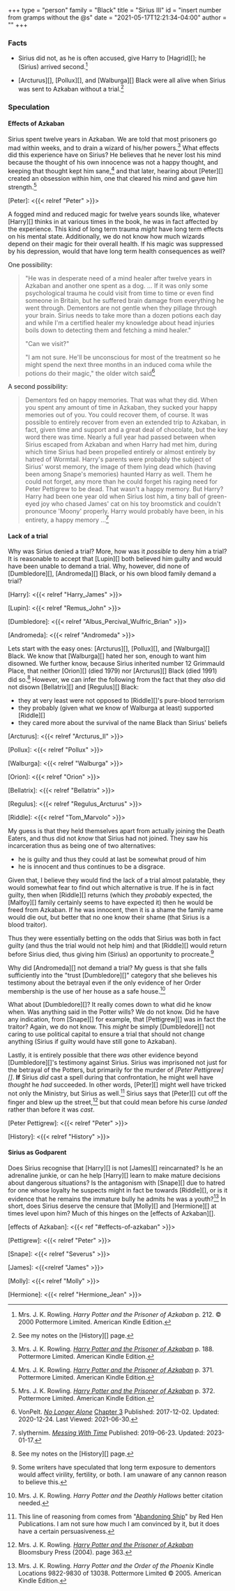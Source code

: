 +++
type = "person"
family = "Black"
title = "Sirius III"
id = "insert number from gramps without the @s"
date = "2021-05-17T12:21:34-04:00"
author = ""
+++

### Facts

* Sirius did not, as he is often accused, give Harry to [Hagrid][]; he (Sirius)
  arrived second.[^210517-1]

* [Arcturus][], [Pollux][], and [Walburga][] Black were all alive when Sirius was sent to
  Azkaban without a trial.[^210517-2]

[^210517-1]: Mrs. J. K. Rowling. _Harry Potter and the Prisoner of Azkaban_ 
    p. 212. © 2000 Pottermore Limited. American Kindle Edition.

[^210517-2]: See my notes on the [History][] page.

### Speculation

#### Effects of Azkaban

Sirius spent twelve years in Azkaban.  We are told that most prisoners go mad
within weeks, and to drain a wizard of his/her powers.[^210630-1]  What effects
did this experience have on Sirius?  He believes that he never lost his mind
because the thought of his own innocence was not a happy thought, and keeping
that thought kept him sane,[^210630-2] and that later, hearing about [Peter][]
created an obsession within him, one that cleared his mind and gave him
strength.[^210630-3]

[Peter]: <{{< relref "Peter" >}}> 

A fogged mind and reduced magic for twelve years sounds like, whatever [Harry][]
thinks in at various times in the book, he was in fact affected by the
experience.  This kind of long term trauma *might* have long term effects on his
mental state.  Additionally, we do not know how much wizards depend on their
magic for their overall health.  If his magic was suppressed by his depression,
would that have long term health consequences as well? 

One possibility:
> "He was in desperate need of a mind healer after twelve years in Azkaban and
> another one spent as a dog. … If it was only some psychological trauma he
> could visit from time to time or even find someone in Britain, but he suffered
> brain damage from everything he went through. Dementors are not gentle when
> they pillage through your brain. Sirius needs to take more than a dozen
> potions each day and while I'm a certified healer my knowledge about head
> injuries boils down to detecting them and fetching a mind healer."
> 
> "Can we visit?"
> 
> "I am not sure. He'll be unconscious for most of the treatment so he might
> spend the next three months in an induced coma while the potions do their
> magic," the older witch said[^210630-4]

A second possibility:
> Dementors fed on happy memories. That was what they did. When you spent any amount of time in Azkaban, they sucked your happy memories out of you. You could recover them, of course. It was possible to entirely recover from even an extended trip to Azkaban, in fact, given time and support and a great deal of chocolate, but the key word there was time. Nearly a full year had passed between when Sirius escaped from Azkaban and when Harry had met him, during which time Sirius had been propelled entirely or almost entirely by hatred of Wormtail. Harry's parents were probably the subject of Sirius' worst memory, the image of them lying dead which (having been among Snape's memories) haunted Harry as well. Them he could not forget, any more than he could forget his raging need for Peter Pettigrew to be dead. That wasn't a happy memory. But Harry? Harry had been one year old when Sirius lost him, a tiny ball of green-eyed joy who chased James' cat on his toy broomstick and couldn't pronounce 'Moony' properly. Harry would probably have been, in his entirety, a happy memory ...[^230203-1]

[^230203-1]: slythernim. _[Messing With Time][]_ Published: 2019-06-23. Updated: 2023-01-17. 

[Messing With Time]: <https://archiveofourown.org/works/19334905>

[^210630-4]: VonPelt.
    _[No Longer Alone](https://www.fanfiction.net/s/12745758)_
    [Chapter 3](https://www.fanfiction.net/s/12745758/3/No-Longer-Alone)
    Published: 2017-12-02. Updated: 2020-12-24. Last Viewed: 2021-06-30. 

[^210630-3]: Mrs. J. K. Rowling.
    _[Harry Potter and the Prisoner of Azkaban](https://www.goodreads.com/book/show/5.Harry_Potter_and_the_Prisoner_of_Azkaban)_
    p. 372. Pottermore Limited. American Kindle Edition. 

[^210630-2]: Mrs. J. K. Rowling.
    _[Harry Potter and the Prisoner of Azkaban](https://www.goodreads.com/book/show/5.Harry_Potter_and_the_Prisoner_of_Azkaban)_
    p. 371. Pottermore Limited. American Kindle Edition. 

[^210630-1]: Mrs. J. K. Rowling. 
    _[Harry Potter and the Prisoner of Azkaban](https://www.goodreads.com/book/show/5.Harry_Potter_and_the_Prisoner_of_Azkaban)_
    p. 188. Pottermore Limited. American Kindle Edition. 

#### Lack of a trial

Why was Sirius denied a trial?  More, how was it *possible* to deny him a
trial?  It is reasonable to accept that [Lupin][] both believed him guilty and
would have been unable to demand a trial.  Why, however, did none of
[Dumbledore][], [Andromeda][] Black, or his own blood family demand a trial?

[Harry]: <{{< relref "Harry_James" >}}>

[Lupin]: <{{< relref "Remus_John" >}}>

[Dumbledore]: <{{< relref "Albus_Percival_Wulfric_Brian" >}}>

[Andromeda]: <{{< relref "Andromeda" >}}>

Lets start with the easy ones:  [Arcturus][], [Pollux][], and [Walburga][]
Black.  We know that [Walburga][] hated her son, enough to want him disowned.
We further know, because Sirius inherited number 12 Grimmauld Place, that
neither [Orion][] (died 1979) nor [Arcturus][] Black (died 1991) did
so.[^210517-3]  However, we can infer the following from the fact that they
*also* did not disown [Bellatrix][] and [Regulus][] Black:
* they at very least were not opposed to [Riddle][]'s pure-blood terrorism
* they probably (given what we know of Walburga at least) supported [Riddle][]
* they cared more about the survival of the name Black than Sirius' beliefs

[Arcturus]: <{{< relref "Arcturus_II" >}}>

[Pollux]: <{{< relref "Pollux" >}}>

[Walburga]: <{{< relref "Walburga" >}}>

[Orion]: <{{< relref "Orion" >}}>

[Bellatrix]: <{{< relref "Bellatrix" >}}>

[Regulus]: <{{< relref "Regulus_Arcturus" >}}> 

[Riddle]: <{{< relref "Tom_Marvolo" >}}>

My guess is that they held themselves apart from actually joining the Death
Eaters, and thus did not *know* that Sirius had not joined.  They saw his
incarceration thus as being one of two alternatives:
* he is guilty and thus they could at last be somewhat proud of him
* he is innocent and thus continues to be a disgrace.

Given that, I believe they would find the lack of a trial almost palatable, they
would somewhat fear to find out which alternative is true.  If he is in fact
guilty, then when [Riddle][] returns (which they *probably* expected, the
[Malfoy][] family certainly seems to have expected it) then he would be freed
from Azkaban.  If he was innocent, then it is a shame the family name would die
out, but better that no one know their shame (that Sirius is a blood traitor).  

Thus they were essentially betting on the odds that Sirius was both in fact
guilty (and thus the trial would not help him) and that [Riddle][] would return
before Sirius died, thus giving him (Sirius) an opportunity to
procreate.[^210517-4]

Why did [Andromeda][] not demand a trial?  My guess is that she falls
sufficiently into the "trust [Dumbledore][]" category that she believes his
testimony about the betrayal even if the only evidence of her Order membership
is the use of her house as a safe house.[^210517-5]

What about [Dumbledore][]?  It really comes down to what did he know when.  Was
anything said in the Potter wills?  We do not know. Did he have any indication,
from [Snape][] for example, that [Pettigrew][] was in fact the traitor?  Again,
we do not know.  This *might* be simply [Dumbledore][] not caring to use
political capital to ensure a trial that should not change anything (Sirius if
guilty would have still gone to Azkaban). 

Lastly, it is entirely possible that there *was* other evidence beyond
[Dumbledore][]'s testimony against Sirius.  Sirius was imprisoned not just for
the betrayal of the Potters, but primarily for the murder of *[Peter
Pettigrew][]*.  **If** Sirius *did* cast a spell during that confrontation, he
might well have *thought* he *had* succeeded.  In other words, [Peter][] might
well have tricked not only the Ministry, but Sirius as well.[^221202-4]  Sirius
says that [Peter][] cut off the finger and blew up the street,[^221202-5] but
that could mean before his curse *landed* rather than before it was *cast*.

[Peter Pettigrew]: <{{< relref "Peter" >}}>

[^210517-3]: See my notes on the [History][] page.

[^221202-5]: Mrs. J. K. Rowling.
   _[Harry Potter and the Prisoner of Azkaban](https://www.librarything.com/work/2742161/book/225886376)_
   Bloomsbury Press (2004). page 363. 

[^221202-4]: This line of reasoning from comes from "[Abandoning Ship][]" by
    Red Hen Publications.  I am not sure how much I am convinced by it, but it
    does have a certain persuasiveness.

[Abandoning Ship]: <https://www.redhen-publications.com/abandoningShip.html>

[History]: <{{< relref "History" >}}>

[^210517-4]: Some writers have speculated that long term exposure to dementors
    would affect virility, fertility, or both.   I am unaware of any cannon
    reason to believe this.

[^210517-5]: Mrs. J. K. Rowling. _Harry Potter and the Deathly Hallows_
    better citation needed. 

#### Sirius as Godparent

Does Sirius recognise that [Harry][] is not [James][] reincarnated?  Is he an
adrenaline junkie, or can he help [Harry][] learn to make mature decisions
about dangerous situations?  Is the antagonism with [Snape][] due to hatred for
one whose loyalty he suspects might in fact be towards [Riddle][], or is it
evidence that he remains the immature bully he admits he was a
youth?[^210519-11]  In short, does Sirius deserve the censure that [Molly][]
and [Hermione][] at times level upon him?  Much of this hinges on the [effects
of Azkaban][].

[effects of Azkaban]: <{{< ref "#effects-of-azkaban" >}}>

[Pettigrew]: <{{< relref "Peter" >}}>

[Snape]: <{{< relref "Severus" >}}>

[James]: <{{<relref "James" >}}>

[Molly]: <{{< relref "Molly" >}}>

[Hermione]: <{{< relref "Hermione_Jean" >}}>

[^210519-11]: Mrs. J. K. Rowling. 
    _Harry Potter and the Order of the Phoenix_ Kindle Locations 9822-9830 of 13038. 
    Pottermore Limited © 2005. American Kindle Edition. 


